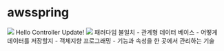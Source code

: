 # awsspring

<img src="https://img.shields.io/badge/spring-3cb371?style=flat-square&logo=spring&logoColor=green"/>
Hello Controller Update!  
<img src="https://img.shields.io/badge/Firebase-FFCA28?style=flat-square&logo=firebase&logoColor=white"/>
패러다임 불일치  
- 관계형 데이터 베이스  
    - 어떻게 데이터를 저장할지  
- 객체지향 프로그래밍  
    - 기능과 속성을 한 곳에서 관리하는 기술
